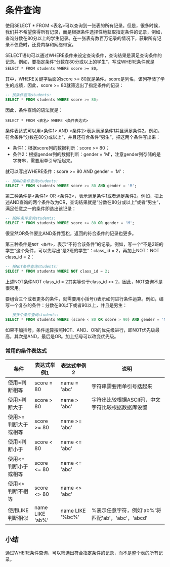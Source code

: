 # 条件查询

使用SELECT * FROM <表名>可以查询到一张表的所有记录。但是，很多时候，我们并不希望获得所有记录，而是根据条件选择性地获取指定条件的记录，例如，查询分数在80分以上的学生记录。在一张表有数百万记录的情况下，获取所有记录不仅费时，还费内存和网络带宽。

SELECT语句可以通过WHERE条件来设定查询条件，查询结果是满足查询条件的记录。例如，要指定条件“分数在80分或以上的学生”，写成WHERE条件就是`SELECT * FROM students WHERE score >= 80`。

其中，WHERE关键字后面的score >= 80就是条件。score是列名，该列存储了学生的成绩，因此，score >= 80就筛选出了指定条件的记录：
```sql
-- 按条件查询students:
SELECT * FROM students WHERE score >= 80;
```
因此，条件查询的语法就是：

```SELECT * FROM <表名> WHERE <条件表达式>```

条件表达式可以用<条件1> AND <条件2>表达满足条件1并且满足条件2。例如，符合条件“分数在80分或以上”，并且还符合条件“男生”，把这两个条件写出来：

- 条件1：根据score列的数据判断：score >= 80；
- 条件2：根据gender列的数据判断：gender = 'M'，注意gender列存储的是字符串，需要用单引号括起来。

就可以写出WHERE条件：score >= 80 AND gender = 'M'：
```sql
-- 按AND条件查询students:
SELECT * FROM students WHERE score >= 80 AND gender = 'M';
```
 第二种条件是<条件1> OR <条件2>，表示满足条件1或者满足条件2。例如，把上述AND查询的两个条件改为OR，查询结果就是“分数在80分或以上”或者“男生”，满足任意之一的条件即选出该记录：
```sql
-- 按OR条件查询students:
SELECT * FROM students WHERE score >= 80 OR gender = 'M';
```

很显然OR条件要比AND条件宽松，返回的符合条件的记录也更多。

第三种条件是`NOT <条件>`，表示“不符合该条件”的记录。例如，写一个“不是2班的学生”这个条件，可以先写出“是2班的学生”：class_id = 2，再加上NOT：NOT class_id = 2：
```sql
-- 按NOT条件查询students:
SELECT * FROM students WHERE NOT class_id = 2;
```

上述NOT条件NOT class_id = 2其实等价于class_id <> 2，因此，NOT查询不是很常用。

要组合三个或者更多的条件，就需要用小括号()表示如何进行条件运算。例如，编写一个复杂的条件：分数在80以下或者90以上，并且是男生：
```sql
-- 按多个条件查询students:
SELECT * FROM students WHERE (score < 80 OR score > 90) AND gender = 'M';
```
 
如果不加括号，条件运算按照NOT、AND、OR的优先级进行，即NOT优先级最高，其次是AND，最后是OR。加上括号可以改变优先级。

### 常用的条件表达式

条件 | 表达式举例1 | 表达式举例2 | 说明
-|-|-|-
使用=判断相等	| score = 80 |	name = 'abc'	| 字符串需要用单引号括起来
使用>判断大于	| score > 80 |	name > 'abc'	| 字符串比较根据ASCII码，中文字符比较根据数据库设置
使用>=判断大于或相等	| score >= 80 |	name >= 'abc'	|
使用<判断小于	| score < 80|	name <= 'abc'	|
使用<=判断小于或相等	| score <= 80 |	name <= 'abc'	|
使用<>判断不相等	| score <> 80 |	name <> 'abc'	|
使用LIKE判断相似	| name LIKE 'ab%'	| name LIKE '%bc%'	| %表示任意字符，例如'ab%'将匹配'ab'，'abc'，'abcd'

## 小结
通过WHERE条件查询，可以筛选出符合指定条件的记录，而不是整个表的所有记录。